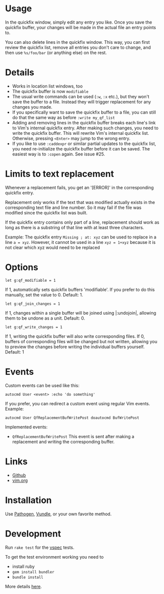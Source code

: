 Usage
=====

In the quickfix window, simply edit any entry you like. Once you save the quickfix buffer, your changes will be made in the actual file an entry points to.

You can also delete lines in the quickfix window. This way, you can first review the quickfix list, remove all entries you don't care to change, and then use `%s/foo/bar` (or anything else) on the rest.


Details
=======

* Works in location list windows, too
* The quickfix buffer is now `modifiable`
* The usual write commands can be used (`:w`, `:x` etc.), but they won't save the buffer to a file. Instead they will trigger replacement for any changes you made.
* If you specifically want to save the quickfix buffer to a file, you can still do that the same way as before `:write my_qf_list`
* Adding and removing lines in the quickfix buffer breaks each line's link to Vim's internal quickfix entry. After making such changes, you need to write the quickfix buffer. This will rewrite Vim's internal quickfix list. Otherwise, pressing `<Enter>` may jump to the wrong entry.
* If you like to use `:caddexpr` or similar partial updates to the quickfix list, you need re-initialize the quickfix buffer before it can be saved. The easiest way is to `:copen` again. See issue #25.


Limits to text replacement
==========================

Whenever a replacement fails, you get an '[ERROR]' in the corresponding quickfix entry.

Replacement only works if the text that was modified actually exists in the corresponding text file and line number. So it may fail if the file was modified since the quickfix list was built.

If the quickfix entry contains only part of a line, replacement should work as long as there is a substring of that line with at least three characters.

Example: The quickfix entry `Missing ; at: xyz` can be used to replace in a line `a = xyz`. However, it cannot be used in a line `xyz = 1+xyz` because it is not clear which xyz would need to be replaced


Options
=======

```
let g:qf_modifiable = 1
```
If 1, automatically sets quickfix buffers 'modifiable'. If you prefer to do
this manually, set the value to 0. Default: 1.

```
let g:qf_join_changes = 1
```
If 1, changes within a single buffer will be joined using |:undojoin|, allowing
them to be undone as a unit.  Default: 0.

```
let g:qf_write_changes = 1
```
If 1, writing the quickfix buffer will also write corresponding files. If 0,
buffers of corresponding files will be changed but not written, allowing you
to preview the changes before writing the individual buffers yourself.
Default: 1


Events
======

Custom events can be used like this:
```
autocmd User <event> :echo 'do something'
```
If you prefer, you can redirect a custom event using regular Vim events. Example:
```
autocmd User QfReplacementBufWritePost doautocmd BufWritePost
```

Implemented events:
* `QfReplacementBufWritePost` This event is sent after making a replacement and writing the corresponding buffer.


Links
=====

* [Github](https://github.com/stefandtw/quickfix-reflector.vim)
* [vim.org](http://www.vim.org/scripts/script.php?script_id=4890)


Installation
============

Use [Pathogen](https://github.com/tpope/vim-pathogen), [Vundle](https://github.com/gmarik/Vundle.vim), or your own favorite method.


Development
===========

Run `rake test` for the [vspec](https://github.com/kana/vim-vspec) tests.

To get the test environment working you need to
* install ruby
* `gem install bundler`
* `bundle install`

More details [here](http://whileimautomaton.net/2013/02/08211255).
